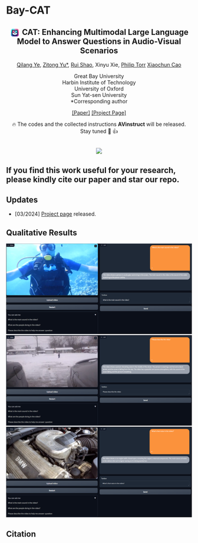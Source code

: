 # Bay-CAT
<div align="center">

<!-- <h1>JiuTian (九天) </h1> -->
<h2 class="papername"> <img src="./assets/logo.png" style="vertical-align: middle; height: 1em; padding: 0 0.2em;"> CAT: Enhancing Multimodal Large Language Model to Answer Questions in Audio-Visual Scenarios </h2>
<div>
<div>
    <a href="https://scholar.google.com/citations?user=1joiJpUAAAAJ" target="_blank">Qilang Ye</a>,
    <a href="https://zitongyu.github.io/" target="_blank">Zitong Yu*</a>,
    <a href="https://rshaojimmy.github.io/" target="_blank">Rui Shao</a>,
    Xinyu Xie,
    <a href="https://scholar.google.com/citations?user=kPxa2w0AAAAJ" target="_blank">Philip Torr</a>
    <a href="https://scholar.google.com/citations?user=PDgp6OkAAAAJ" target="_blank">Xiaochun Cao</a>
</div>

Great Bay University<br>
Harbin Institute of Technology<br>
University of Oxford<br>
Sun Yat-sen University<br>
*Corresponding author

[[Paper]]() [[Project Page]](https://github.com/rikeilong/Bay-CAT)

:fire: The codes and the collected instructions <b>AVinstruct</b> will be released. Stay tuned :beers: :+1: 

</div>
<br>
  
<img src='assets/LION-Introduction.jpg' width='90%'>

</div>

## If you find this work useful for your research, please kindly cite our paper and star our repo.

## Updates
- [03/2024] [Project page](https://github.com/rikeilong/Bay-CAT) released.

## Qualitative Results

![Qualitative Comparison](assets/app-visual-1.png)
![Qualitative Comparison](assets/app-visual-2.png)
![Qualitative Comparison](assets/app-visual-3.png)

## Citation
